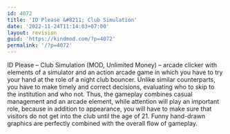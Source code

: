 ```yaml
---
id: 4072
title: 'ID Please &#8211; Club Simulation'
date: '2022-11-24T11:14:03+07:00'
layout: revision
guid: 'https://kindmod.com/?p=4072'
permalink: '/?p=4072'
---
```


ID Please – Club Simulation (MOD, Unlimited Money) – arcade clicker with elements of a simulator and an action arcade game in which you have to try your hand at the role of a night club bouncer. Unlike similar counterparts, you have to make timely and correct decisions, evaluating who to skip to the institution and who not. Thus, the gameplay combines casual management and an arcade element, while attention will play an important role, because in addition to appearance, you will have to make sure that visitors do not get into the club until the age of 21. Funny hand-drawn graphics are perfectly combined with the overall flow of gameplay.